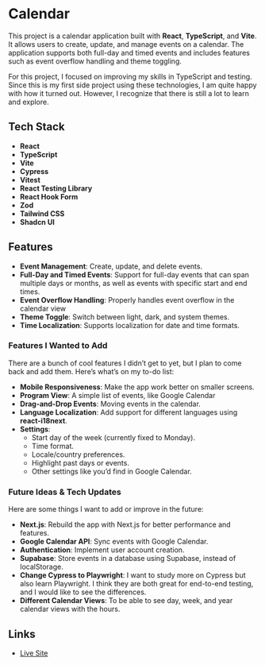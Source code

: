 # Calendar

This project is a calendar application built with **React**, **TypeScript**, and **Vite**. It allows users to create, update, and manage events on a calendar. The application supports both full-day and timed events and includes features such as event overflow handling and theme toggling.

For this project, I focused on improving my skills in TypeScript and testing. Since this is my first side project using these technologies, I am quite happy with how it turned out. However, I recognize that there is still a lot to learn and explore.

## Tech Stack

-   **React**
-   **TypeScript**
-   **Vite**
-   **Cypress**
-   **Vitest**
-   **React Testing Library**
-   **React Hook Form**
-   **Zod**
-   **Tailwind CSS**
-   **Shadcn UI**

## Features

-   **Event Management**: Create, update, and delete events.
-   **Full-Day and Timed Events**: Support for full-day events that can span multiple days or months, as well as events with specific start and end times.
-   **Event Overflow Handling**: Properly handles event overflow in the calendar view
-   **Theme Toggle**: Switch between light, dark, and system themes.
-   **Time Localization**: Supports localization for date and time formats.

### Features I Wanted to Add

There are a bunch of cool features I didn’t get to yet, but I plan to come back and add them. Here’s what’s on my to-do list:

-   **Mobile Responsiveness**: Make the app work better on smaller screens.
-   **Program View**: A simple list of events, like Google Calendar
-   **Drag-and-Drop Events**: Moving events in the calendar.
-   **Language Localization**: Add support for different languages using **react-i18next**.
-   **Settings**:
    -   Start day of the week (currently fixed to Monday).
    -   Time format.
    -   Locale/country preferences.
    -   Highlight past days or events.
    -   Other settings like you’d find in Google Calendar.

### Future Ideas & Tech Updates

Here are some things I want to add or improve in the future:

-   **Next.js**: Rebuild the app with Next.js for better performance and features.
-   **Google Calendar API**: Sync events with Google Calendar.
-   **Authentication**: Implement user account creation.
-   **Supabase**: Store events in a database using Supabase, instead of localStorage.
-   **Change Cypress to Playwright**: I want to study more on Cypress but also learn Playwright. I think they are both great for end-to-end testing, and I would like to see the differences.
-   **Different Calendar Views**: To be able to see day, week, and year calendar views with the hours.

## Links

-   [Live Site](https://calendar-clone-mkk.netlify.app/)
